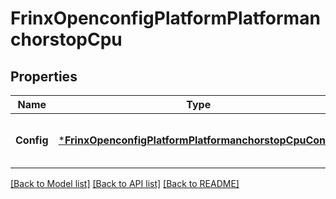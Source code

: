 # FrinxOpenconfigPlatformPlatformanchorstopCpu

## Properties
Name | Type | Description | Notes
------------ | ------------- | ------------- | -------------
**Config** | [***FrinxOpenconfigPlatformPlatformanchorstopCpuConfig**](frinx.openconfig.platform.platformanchorstop.cpu.Config.md) | Optional[Configuration data for cpu components] REF:Optional.empty | [optional] [default to null]

[[Back to Model list]](../README.md#documentation-for-models) [[Back to API list]](../README.md#documentation-for-api-endpoints) [[Back to README]](../README.md)


